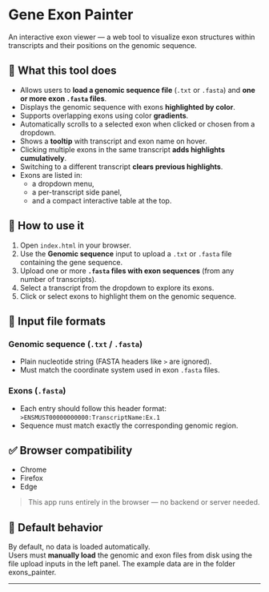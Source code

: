 
# Gene Exon Painter

An interactive exon viewer — a web tool to visualize exon structures within transcripts and their positions on the genomic sequence.

## 🧬 What this tool does

- Allows users to **load a genomic sequence file** (`.txt` or `.fasta`) and **one or more exon `.fasta` files**.
- Displays the genomic sequence with exons **highlighted by color**.
- Supports overlapping exons using color **gradients**.
- Automatically scrolls to a selected exon when clicked or chosen from a dropdown.
- Shows a **tooltip** with transcript and exon name on hover.
- Clicking multiple exons in the same transcript **adds highlights cumulatively**.
- Switching to a different transcript **clears previous highlights**.
- Exons are listed in:
  - a dropdown menu,
  - a per-transcript side panel,
  - and a compact interactive table at the top.

## 📂 How to use it

1. Open `index.html` in your browser.
2. Use the **Genomic sequence** input to upload a `.txt` or `.fasta` file containing the gene sequence.
3. Upload one or more **`.fasta` files with exon sequences** (from any number of transcripts).
4. Select a transcript from the dropdown to explore its exons.
5. Click or select exons to highlight them on the genomic sequence.

## 📄 Input file formats

### Genomic sequence (`.txt` / `.fasta`)
- Plain nucleotide string (FASTA headers like `>` are ignored).
- Must match the coordinate system used in exon `.fasta` files.

### Exons (`.fasta`)
- Each entry should follow this header format:  
  `>ENSMUST00000000000:TranscriptName:Ex.1`
- Sequence must match exactly the corresponding genomic region.

## ✅ Browser compatibility

- Chrome
- Firefox
- Edge

> This app runs entirely in the browser — no backend or server needed.

## 📌 Default behavior

By default, no data is loaded automatically.  
Users must **manually load** the genomic and exon files from disk using the file upload inputs in the left panel.
The example data are in the folder exons_painter.

---
